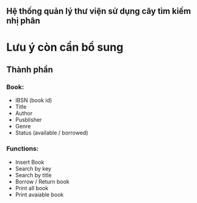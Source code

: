 ## Hệ thống quản lý thư viện sử dụng cây tìm kiếm nhị phân 
# Lưu ý còn cần bổ sung
Thành phần
---------------------------------
### Book:
- IBSN (book id)
- Title
- Author
- Pusblisher
- Genre 
- Status (available / borrowed)
### Functions:
- Insert Book
- Search by key
- Search by title
- Borrow / Return book
- Print all book
- Print avaiable book
